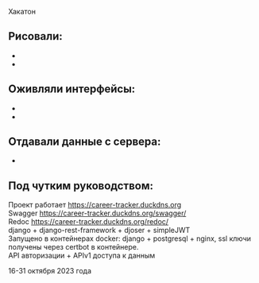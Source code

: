 Хакатон  

Рисовали:
-
-
-

Оживляли интерфейсы:
-
-
-

Отдавали данные с сервера:
-
-

Под чутким руководством:
-

Проект работает https://career-tracker.duckdns.org  
Swagger https://career-tracker.duckdns.org/swagger/  
Redoc https://career-tracker.duckdns.org/redoc/  
django + django-rest-framework + djoser + simpleJWT  
Запущено в контейнерах docker: django + postgresql + nginx, ssl ключи получены через certbot в контейнере.  
API авторизации + APIv1 доступа к данным  


16-31 октября 2023 года
